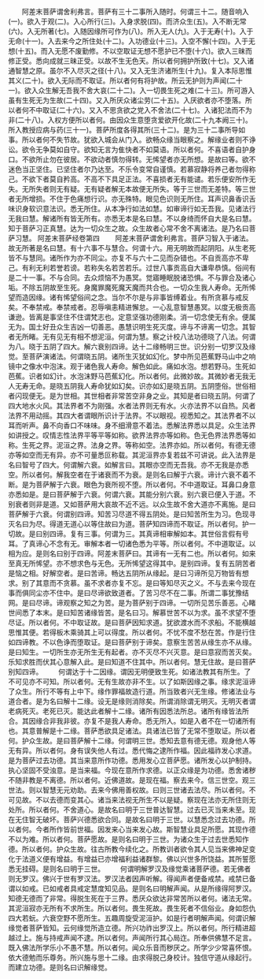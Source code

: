 <!-- { "loadSidebar": true } -->
　　阿差末菩萨谓舍利弗言。菩萨有三十二事所入随时。何谓三十二。随音响入(一)。欲入于观(二)。入心所行(三)。入身求脱(四)。而济众生(五)。入不断无常(六)。入无所著(七)。入随因缘所可作为(八)。所入无人(九)。入于无寿(十)。入于无命(十一)。入去来今之所住处(十二)。入功德业(十三)。入空不懈(十四)。入于无想(十五)。而入无愿不废勤修。不以空取证无想不愿护已不堕(十六)。欲入三昧而修正受。悉向成就三昧正受。以故不生无色天。所以者何拥护所致(十七)。又入诸通智慧之原。虽尔不入尽灭之径(十八)。又入无生济诸所生(十九)。复入本际思惟其义(二十)。欲入无际而不取证。所以者何有将护故。所云无护则为声闻(二十一)。欲入众生解无吾我不舍大哀(二十二)。入一切畏生死之难(二十三)。所可游入虽有生死无为生故(二十四)。又入所厌众诸尘劳(二十五)。入厌欲者亦不堕落。所以者何不中取证(二十六)。又入不思贪欲之党入不舍法(二十七)。入诸犯法而不为非(二十八)。入权方便所以者何。由因众生意堕贪爱欲开化故(二十九本阙三十)。所入教授应病与药(三十一)。菩萨所度各得其所(三十二)。是为三十二事所导如事。所以者何不失节故。犹欲入城会从门入。欲畅众缘当眼察之。解缘业者则不诤讼。欲令无争莫如自守。欲知无言为隹快者不如莫语。所以者何。不喜语者自护身口。不欲所止勿在彼居。不欲动者慎勿得转。无悕望者亦无所想。是故曰等。欲不迷色当正坚住。已坚住者尔乃达至。不乐令变常自谨慎。若慕寂静将养己者勿得称己。不欲下者莫自矜高。不高不下具足正法。不喜损者无有能谴。若乐便安所作无失。无所失者则无有疑。无有疑者解无本故便无所失。等于三世而无差特。等三世者无所增损。不住于色痛想行识。亦无殊特。眼见色识则无所住。耳声识鼻香识舌味识身软识意法识。悉无所住。从本净行如法如慧。如审谛行如无吾我。见诸法行无我曰慧。解诸所有皆无所有。亦悉无本是名曰慧。不以身绮而怀自大是名曰慧。知于菩萨习正真慧。达为一切众生之故。众生故者心常不舍不离诸法。是乃名曰菩萨习慧。
阿差末菩萨经卷第四
　　阿差末菩萨谓舍利弗言。菩萨习智入于诸法。故无所著是名曰慧。有十六事不与慧合。何谓十六。用无明故而起阴阳。从生老死皆不与慧同。诸所作为亦不同尘。亦复不与六十二见而杂错也。不自贡高亦不卑己。有利无利若誉若谤。若称失名若苦若乐。过世八事贡高自大谦卑恭慎。俗间有是二十一事。不与合同。去众烦恼不为愚冥。觉寤睡眠脱诸恐惧。不与罪合及诸心垢。不除五阴故至生死。身魔罪魔死魔天魔而共合也。一切众生我人寿命。无所悕望而造因缘。诸有悕望俗间之念。当尔不尔是与非事皆缚着业。有所贪慕与戒反矣。不奉禁戒。奉禁戒者。忍辱嗔恚精进懈怠。一心乱意智慧愚冥。以度无极贡高谦逊。皆离是事坚住不住谓梵志也。定意坚强功德刚柔。消一切念使无有余。便属无为。国土好丑众生吉凶一切善恶。愚慧识明生死灭度。谛与不谛离一切念。其智者无所睹。无有见无有相不想泥洹。何谓为慧。察之计校八法功德晓了八法。何谓为八。晓于五阴了四大。解六衰别四谛。达十二缘畅明三世。识分别一切罗汉及缘觉。至菩萨演诸法。何谓晓五阴。诸所生灭犹如幻化。梦中所见芭蕉野马山中之响镜中之像水中泡沫。观于诸色我人寿命。解色如此。痛如水泡。想若野马。生死如芭蕉。识者如幻计。水泡沫野马芭蕉幻化。所以者何。此微妙故。其微妙者无我无人无寿无命。是晓五阴我人寿命犹如幻矣。识亦如幻是晓五阴。五阴堕俗。世俗相者闪现便无。是为世相。其世相者非常苦空非身之业。其知是者曰晓五阴。何谓了四大地水火风。其法界者不为刚强。水者法界则无有水。火亦法界不以自热。风者法界不用动摇。其四大者谓眼所识计于法界。不以眼视。视悉知之。其法界者不以耳而听声。鼻不向香口不味味。身不细滑意不着法。悉解法界悉以具足。众生法界如讲授之。叹情志性法界平等平等如称。欲界法界亦等如称。色无色界法界悉等如称。生死之界。泥洹之界。法身之界。等称如空。法界亦如。所以者何。有德无德亦等如空而无有异。亦不可量悉叵称载。其泥洹界亦复若兹不可讲说。此入法界是名曰智号了四大。何谓解六衰。如解言曰。其眼亦空而无吾我。亦不无我是亦悉空。所以者何。解我空者在于诸衰而不为衰。是则名曰解于六衰。谛计六衰不着不断。是为菩萨解于六衰。眼色为衰所视不堕。所以者何。不中道取证。耳鼻口身意亦悉如是。是曰菩萨解于六衰。何谓六衰。其能分别六衰。别六衰已便入于道。不别衰者则非是道。又如菩萨用大哀故不近不远。以众生故不舍大道亦不离施。是曰菩萨解于六衰。何谓别四谛。知苦习尽道不得五阴处。是曰知苦所生为习。色现寻灭名曰为尽。得道无道心以等住故曰为道。菩萨知四谛而不取证。所以者何。护一切故。是曰别四谛。复有三事。何谓为三。其真谛相审解如本。其世俗言假有号耳。了真谛心不念有无。审解本者一切诸色悉为平等。所以者何。不中道取证。以相为应。是则名曰别于四谛。阿差末菩萨曰。其谛有一无有二也。所以者何。如来至真无所悕望。亦不想求色与无色。无所悕望这得其中。是别四谛。复有五阴苦者是恼之相。好解空者。是曰苦谛。畅达五阴所从缘起。是曰习谛所见万物皆有想求。别了其意而不贪慕。虽不求者亦复不忘。是曰等知尽灭之义。不与去来今现在事而俱同尘亦不住中。是曰尽谛欲致道者。了苦习尽不在二事。所谓二事犹豫结网。是曰尽谛。谛观察之知之为苦。是为菩萨别于四谛。一切所见苦乐善恶。心睹世间悉了本末。是曰知苦诸缘皆苦。是名曰习。解慕世苦不以为求。虽不求望不堕尽证。所以者何。不中取证故。是曰菩萨因知求道。犹欲渡水而不求船。不能横越思惟其便。若得板木乘骑其上可以得度。所以者何。不忧不度不愁在苦。作是行住如四谛教。不以色诤而堕取证。是曰菩萨别于谛矣。意察生苦苦从缘生亦不从缘。是曰知生。一切所生亦无所生无有起者。亦不灭尽不兴灭意。是曰意寂而苦灭矣。乐知求胜而伏其心意解入此。是曰知道不住其中。所以者何。慧无住故。是曰菩萨别知四谛。
　　何谓达于十二因缘。谓因无明便致生死。如诸法教其有所生。了不可见亦不可知。所以者何。无有生故亦非不生。以了如斯因缘之事。缘求泥洹谛了众生。所行不等有上中下。缘作罪福故造行道。所当致者兴无生缘。修诸法业与道合者。是为名曰解十二缘。设无是缘则消除矣。所谓消除谓无明灭。无明灭者谓老病死灭。老死已灭。能达此者解十二缘。诸所有因悉法所总。诸所有缘皆法所合。其因缘合非我非彼。亦复不是我人寿命。悉无所入。如是入者不在一切诸所有也。其意普解是十二缘。菩萨悉欲具足诸法。具诸法已皆了无常不堕取证。所以者何。护众生故。是曰菩萨解十二缘。何谓明三世。悉知去意有德无德。观身他人等无有异。所以者何。身有误失他人有过。悉代悔之逮所作福。因此福祚发心求道。是为菩萨过去功德。其当来意所作功德。悉用发心立菩萨愿。诸所发心以护制持。执心坚固不受浊意。是当来福。今现在意所作求德。以正众缘是为功德。悉舍诸秽不随非教是不离德。所以者何。近佛道故。是现在福。察去来今。信三世空。观三世法。则以智慧无元劝助。去来今佛用善权故。曰则三世诸去法尽。所以者何。不可见故。不以去德而变其心。诸当来法视无所生不以是疑。察现在法亦无所住则无处所。所以者何。不舍道心。是故名曰明于三世普达智慧。过去已灭当来未至。现在无住智无破坏。菩萨兴德悉欲合同。是故名曰明于三世。以慧悉念过去功德。所以者何。今者所作皆前世福。因发来心当来发心故。斯智慧业具足所愿。其现作德不以为难。所以者何。菩萨愿故。是则名曰明于三世。为诸众生于过去世悉知作德。所以者何。护众生故。往古所教今续化之。所教训者欲令其人见当来佛神足变化于法道义便有增益。有增益已亦增福利益诸群黎。佛以兴世多所饶益。其所誓愿悉无挂碍。是则名曰明于三世。
　　何谓明解罗汉及缘觉乘诸菩萨德。若无佛者则无罗汉。佛兴于世有罗汉法。罗汉法者因声听解。得闻声者便备戒禁。戒禁已备谓以如戒。已如戒者具戒定慧度知见品。是则名曰明解声闻。从是所缘得阿罗汉。知德无德而了非常。得脱生死在于三界。悉厌众欲达非常苦所以者何。诸法无常。其泥洹寂亦无所有不求所生。所以者何。畏生死故。畏生死者不信俗业。身如怨仇四大若蚖。六衰空野不愿所生。五趣周旋受泥洹护。如是行者明解声闻。何谓识解缘觉者菩萨皆知。云何缘觉所造立德。所兴功祚出罗汉上。所以者何。所行精进超越过上。施与持戒声闻不逮。所以者何。声闻所行其心局迮。所奉供佛慧不足言。既入佛法所学乐小不愚不慧。所以者何。闻众乐音而秽厌之。所学少少常喜怀恨。依大德勉而乐尊务。所兴施与思十二缘。由求得脱己身校计。独信守道从缘起行。而建立功德。是则名曰识解缘觉。

